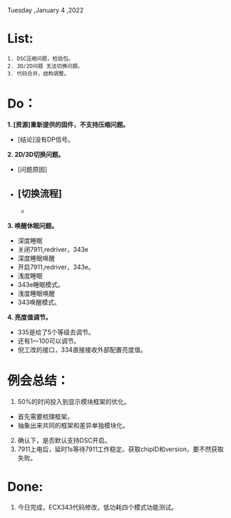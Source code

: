 
Tuesday ,January 4 ,2022  


# List:
    1. DSC压缩问题，检验包。
    2. 3D/2D问题 无法切换问题。
    3. 代码合并，结构调整。


# Do：
**1. [资源]重新提供的固件，不支持压缩问题。**
- [结论]没有DP信号。

**2. 2D/3D切换问题。**
- [问题原因]
- [切换流程]
  -   
  - 

**3. 唤醒休眠问题。**
- 深度睡眠 
 - 关闭7911,redriver，343e
- 深度睡眠唤醒
 - 开启7911,redriver，343e。
- 浅度睡眠
 - 343e睡眠模式。
- 浅度睡眠唤醒
 - 343唤醒模式。


**4. 亮度值调节。**
- 335是给了5个等级去调节。
- 还有1～100可以调节。
- 倪工改的接口，334直接接收外部配置亮度值。

# 例会总结：
1. 50%的时间投入到显示模块框架的优化。
- 首先需要梳理框架。
- 抽象出来共同的框架和差异单独模块化。

2. 确认下，是否默认支持DSC开启。
3. 7911上电后，延时1s等待7911工作稳定。获取chipID和version，要不然获取失败。



# Done:
1. 今日完成，ECX343代码修改，低功耗四个模式功能测试。












